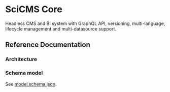 # SciCMS Core

Headless CMS and BI system with GraphQL API, versioning, multi-language, lifecycle management and multi-datasource support.

## Reference Documentation

### Architecture

### Schema model

See [model.schema.json](src/main/resources/schema/model.schema.json).



